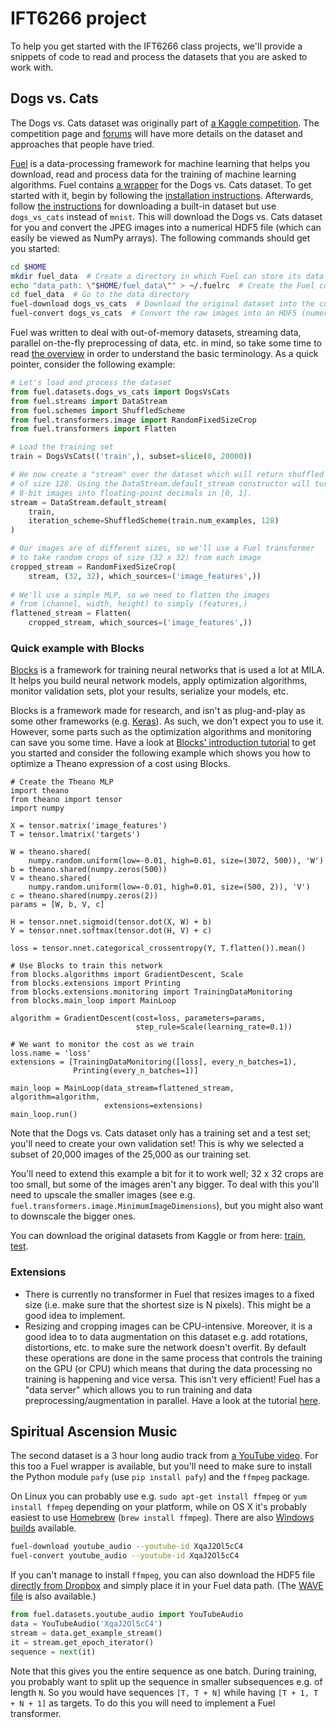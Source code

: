 # IFT6266 project

To help you get started with the IFT6266 class projects, we'll provide a snippets of code to read and process the datasets that you are asked to work with.

## Dogs vs. Cats

The Dogs vs. Cats dataset was originally part of [a Kaggle competition](https://www.kaggle.com/c/dogs-vs-cats). The competition page and [forums](https://www.kaggle.com/c/dogs-vs-cats/forums) will have more details on the dataset and approaches that people have tried.

[Fuel]() is a data-processing framework for machine learning that helps you download, read and process data for the training of machine learning algorithms. Fuel contains [a wrapper](https://github.com/mila-udem/fuel/pull/285) for the Dogs vs. Cats dataset. To get started with it, begin by following the [installation instructions](http://fuel.readthedocs.org/en/latest/setup.html). Afterwards, follow [the instructions](http://fuel.readthedocs.org/en/latest/built_in_datasets.html) for downloading a built-in dataset but use `dogs_vs_cats` instead of `mnist`. This will download the Dogs vs. Cats dataset for you and convert the JPEG images into a numerical HDF5 file (which can easily be viewed as NumPy arrays). The following commands should get you started:

```bash
cd $HOME
mkdir fuel_data  # Create a directory in which Fuel can store its data
echo "data_path: \"$HOME/fuel_data\"" > ~/.fuelrc  # Create the Fuel configuration file
cd fuel_data  # Go to the data directory
fuel-download dogs_vs_cats  # Download the original dataset into the current directory
fuel-convert dogs_vs_cats  # Convert the raw images into an HDF5 (numerical) dataset
```

Fuel was written to deal with out-of-memory datasets, streaming data, parallel on-the-fly preprocessing of data, etc. in mind, so take some time to read [the overview](fuel.readthedocs.org/en/latest/overview.html) in order to understand the basic terminology. As a quick pointer, consider the following example:

```python
# Let's load and process the dataset
from fuel.datasets.dogs_vs_cats import DogsVsCats
from fuel.streams import DataStream
from fuel.schemes import ShuffledScheme
from fuel.transformers.image import RandomFixedSizeCrop
from fuel.transformers import Flatten

# Load the training set
train = DogsVsCats(('train',), subset=slice(0, 20000))

# We now create a "stream" over the dataset which will return shuffled batches
# of size 128. Using the DataStream.default_stream constructor will turn our
# 8-bit images into floating-point decimals in [0, 1].
stream = DataStream.default_stream(
    train,
    iteration_scheme=ShuffledScheme(train.num_examples, 128)
)

# Our images are of different sizes, so we'll use a Fuel transformer
# to take random crops of size (32 x 32) from each image
cropped_stream = RandomFixedSizeCrop(
    stream, (32, 32), which_sources=('image_features',))
    
# We'll use a simple MLP, so we need to flatten the images
# from (channel, width, height) to simply (features,)
flattened_stream = Flatten(
    cropped_stream, which_sources=('image_features',))
```

### Quick example with Blocks

[Blocks](https://blocks.readthedocs.org/en/latest/) is a framework for training neural networks that is used a lot at MILA. It helps you build neural network models, apply optimization algorithms, monitor validation sets, plot your results, serialize your models, etc.

Blocks is a framework made for research, and isn't as plug-and-play as some other frameworks (e.g. [Keras](https://github.com/fchollet/keras)). As such, we don't expect you to use it. However, some parts such as the optimization algorithms and monitoring can save you some time. Have a look at [Blocks' introduction tutorial](https://blocks.readthedocs.org/en/latest/tutorial.html) to get you started and consider the following example which shows you how to optimize a Theano expression of a cost using Blocks.

```
# Create the Theano MLP
import theano
from theano import tensor
import numpy

X = tensor.matrix('image_features')
T = tensor.lmatrix('targets')

W = theano.shared(
    numpy.random.uniform(low=-0.01, high=0.01, size=(3072, 500)), 'W')
b = theano.shared(numpy.zeros(500))
V = theano.shared(
    numpy.random.uniform(low=-0.01, high=0.01, size=(500, 2)), 'V')
c = theano.shared(numpy.zeros(2))
params = [W, b, V, c]

H = tensor.nnet.sigmoid(tensor.dot(X, W) + b)
Y = tensor.nnet.softmax(tensor.dot(H, V) + c)

loss = tensor.nnet.categorical_crossentropy(Y, T.flatten()).mean()

# Use Blocks to train this network
from blocks.algorithms import GradientDescent, Scale
from blocks.extensions import Printing
from blocks.extensions.monitoring import TrainingDataMonitoring
from blocks.main_loop import MainLoop

algorithm = GradientDescent(cost=loss, parameters=params,
                            step_rule=Scale(learning_rate=0.1))

# We want to monitor the cost as we train
loss.name = 'loss'
extensions = [TrainingDataMonitoring([loss], every_n_batches=1),
              Printing(every_n_batches=1)]

main_loop = MainLoop(data_stream=flattened_stream, algorithm=algorithm,
                     extensions=extensions)
main_loop.run() 
```

Note that the Dogs vs. Cats dataset only has a training set and a test set; you'll need to create your own validation set! This is why we selected a subset of 20,000 images of the 25,000 as our training set.

You'll need to extend this example a bit for it to work well; 32 x 32 crops are too small, but some of the images aren't any bigger. To deal with this you'll need to upscale the smaller images (see e.g. `fuel.transformers.image.MinimumImageDimensions`), but you might also want to downscale the bigger ones.

You can download the original datasets from Kaggle or from here: [train](https://www.dropbox.com/s/s3u30quvpxqdbz6/train.zip?dl=1), [test](https://www.dropbox.com/s/21rwu6drnplsbkb/test1.zip?dl=1).

### Extensions

* There is currently no transformer in Fuel that resizes images to a fixed size (i.e. make sure that the shortest size is N pixels). This might be a good idea to implement.
* Resizing and cropping images can be CPU-intensive. Moreover, it is a good idea to to data augmentation on this dataset e.g. add rotations, distortions, etc. to make sure the network doesn't overfit. By default these operations are done in the same process that controls the training on the GPU (or CPU) which means that during the data processing no training is happening and vice versa. This isn't very efficient! Fuel has a "data server" which allows you to run training and data preprocessing/augmentation in parallel. Have a look at the tutorial [here](https://github.com/vdumoulin/fuel/blob/server_doc/docs/server.rst).

## Spiritual Ascension Music

The second dataset is a 3 hour long audio track from [a YouTube video](https://www.youtube.com/watch?v=XqaJ2Ol5cC4). For this too a Fuel wrapper is available, but you'll need to make sure to install the Python module `pafy` (use `pip install pafy`) and the `ffmpeg` package.

On Linux you can probably use e.g. `sudo apt-get install ffmpeg` or `yum install ffmpeg` depending on your platform, while on OS X it's probably easiest to use [Homebrew](http://brew.sh/) (`brew install ffmpeg`). There are also [Windows builds](http://ffmpeg.zeranoe.com/builds/) available.

```bash
fuel-download youtube_audio --youtube-id XqaJ2Ol5cC4
fuel-convert youtube_audio --youtube-id XqaJ2Ol5cC4
```

If you can't manage to install `ffmpeg`, you can also download the HDF5 file [directly from Dropbox](https://www.dropbox.com/s/9jljjz2t21a70sz/XqaJ2Ol5cC4.hdf5?dl=1) and simply place it in your Fuel data path. (The [WAVE file](https://www.dropbox.com/s/ytohwf0l0xulrxg/XqaJ2Ol5cC4.wav?dl=1) is also available.)

```python
from fuel.datasets.youtube_audio import YouTubeAudio
data = YouTubeAudio('XqaJ2Ol5cC4')
stream = data.get_example_stream()
it = stream.get_epoch_iterator()
sequence = next(it)
```

Note that this gives you the entire sequence as one batch. During training, you probably want to split up the sequence in smaller subsequences e.g. of length `N`. So you would have sequences `[T, T + N]` while having `[T + 1, T + N + 1]` as targets. To do this you will need to implement a Fuel transformer.
